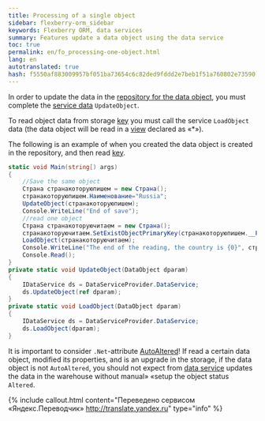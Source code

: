 ```yaml
--- 
title: Processing of a single object 
sidebar: flexberry-orm_sidebar 
keywords: Flexberry ORM, data services 
summary: Features update a data object using the data service 
toc: true 
permalink: en/fo_processing-one-object.html 
lang: en 
autotranslated: true 
hash: f5550af883009957bf051ba73654c6c82ded9fddd2e7beb1f51a760802e73590 
--- 
```


In order to update the data in the [repository for the data object](fo_storing-data-objects.html), you must complete the [service data](fo_data-service.html) `UpdateObject`. 

To read object data from storage [key](fo_primary-keys-objects.html) you must call the service `LoadObject` data (the data object will be read in a [view](fd_view-definition.html) declared as «*»). 

The following is an example of when you created the data object is created in the repository, and then read [key](fo_primary-keys-objects.html). 

```csharp
static void Main(string[) args)
{
	//Save the same object 
	Страна странакоторуюпишем = new Страна();
	странакоторуюпишем.Наименование="Russia";
	UpdateObject(странакоторуюпишем);
	Console.WriteLine("End of save");			
	//read one object 
	Страна странакоторуючитаем = new Страна();
	странакоторуючитаем.SetExistObjectPrimaryKey(странакоторуюпишем.__PrimaryKey);
	LoadObject(странакоторуючитаем);
	Console.WriteLine("The end of the reading, the country is {0}", странакоторуючитаем.Наименование);			
	Console.Read();
}
private static void UpdateObject(DataObject dparam)
{
	IDataService ds = DataServiceProvider.DataService;			
	ds.UpdateObject(ref dparam);
}
private static void LoadObject(DataObject dparam)
{
	IDataService ds = DataServiceProvider.DataService;			
	ds.LoadObject(dparam);
}
``` 

It is important to consider `.Net`-attribute [AutoAltered](fo_object-status.html)! If read a certain data object, modified its properties, and is an upgrade in the storage, if the data object is not `AutoAltered`, you should not expect from [data service](fo_data-service.html) updates the data in the warehouse without manual» «setup the object status `Altered`. 



{% include callout.html content="Переведено сервисом «Яндекс.Переводчик» <http://translate.yandex.ru>" type="info" %}